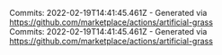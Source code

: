Commits: 2022-02-19T14:41:45.461Z - Generated via https://github.com/marketplace/actions/artificial-grass
<br>
Commits: 2022-02-19T14:41:45.461Z - Generated via https://github.com/marketplace/actions/artificial-grass
<br>
